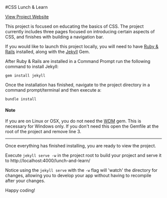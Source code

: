 #CSS Lunch & Learn

[View Project Website](http://stat30fbliss.github.io/lunch-and-learn/)

This project is focused on educating the basics of CSS.  The project currently includes three pages focused on introducing certain aspects of CSS, and finishes with building a navigation bar.

If you would like to launch this project locally, you will need to have [Ruby & Rails](http://railsinstaller.org) installed, along with the [Jekyll](http://jekyllrb.com) Gem.

After Ruby & Rails are installed in a Command Prompt run the following command to install Jekyll:
	
	gem install jekyll 

Once the installation has finished, navigate to the project directory in a command prompt/terminal and then execute a: 
	
	bundle install 

#### Note 
If you are on Linux or OSX, you do not need the [WDM](http://rubygems.org/gems/wdm) gem.  This is necessary for Windows only.  If you don't need this open the Gemfile at the root of the project and remove line 3.

---

Once everything has finished installing, you are ready to view the project.

Execute `jekyll serve -w` in the project root to build your project and serve it to http://localhost:4000/lunch-and-learn/

Notice using the `jekyll serve` with the `-w` flag will 'watch' the directory for changes, allowing you to develop your app without having to recompile after your changes.

Happy coding!
